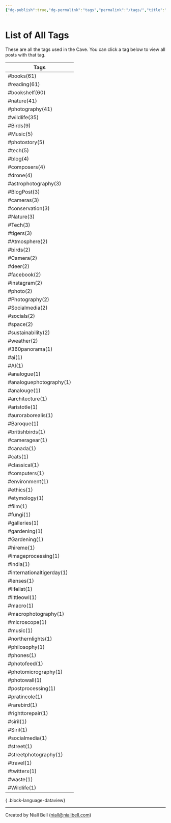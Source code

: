 ```yaml
---
{"dg-publish":true,"dg-permalink":"tags","permalink":"/tags/","title":"List of All Tags","hide":true,"noteIcon":null,"created":"2024-04-16T00:05:40.920+01:00","updated":"2024-05-05T11:08:34.273+01:00"}
---
```


# List of All Tags

These are all the tags used in the Cave. You can click a tag below to view all posts with that tag.

| Tags                      |
| ------------------------- |
| #books(61)                |
| #reading(61)              |
| #bookshelf(60)            |
| #nature(41)               |
| #photography(41)          |
| #wildlife(35)             |
| #Birds(9)                 |
| #Music(5)                 |
| #photostory(5)            |
| #tech(5)                  |
| #blog(4)                  |
| #composers(4)             |
| #drone(4)                 |
| #astrophotography(3)      |
| #BlogPost(3)              |
| #cameras(3)               |
| #conservation(3)          |
| #Nature(3)                |
| #Tech(3)                  |
| #tigers(3)                |
| #Atmosphere(2)            |
| #birds(2)                 |
| #Camera(2)                |
| #deer(2)                  |
| #facebook(2)              |
| #instagram(2)             |
| #photo(2)                 |
| #Photography(2)           |
| #Socialmedia(2)           |
| #socials(2)               |
| #space(2)                 |
| #sustainability(2)        |
| #weather(2)               |
| #360panorama(1)           |
| #ai(1)                    |
| #AI(1)                    |
| #analogue(1)              |
| #analoguephotography(1)   |
| #analouge(1)              |
| #architecture(1)          |
| #aristotle(1)             |
| #auroraborealis(1)        |
| #Baroque(1)               |
| #britishbirds(1)          |
| #cameragear(1)            |
| #canada(1)                |
| #cats(1)                  |
| #classical(1)             |
| #computers(1)             |
| #environment(1)           |
| #ethics(1)                |
| #etymology(1)             |
| #film(1)                  |
| #fungi(1)                 |
| #galleries(1)             |
| #gardening(1)             |
| #Gardening(1)             |
| #hireme(1)                |
| #imageprocessing(1)       |
| #india(1)                 |
| #internationaltigerday(1) |
| #lenses(1)                |
| #lifelist(1)              |
| #littleowl(1)             |
| #macro(1)                 |
| #macrophotography(1)      |
| #microscope(1)            |
| #music(1)                 |
| #northernlights(1)        |
| #philosophy(1)            |
| #phones(1)                |
| #photofeed(1)             |
| #photomicrography(1)      |
| #photowall(1)             |
| #postprocessing(1)        |
| #pratincole(1)            |
| #rarebird(1)              |
| #righttorepair(1)         |
| #siril(1)                 |
| #Siril(1)                 |
| #socialmedia(1)           |
| #street(1)                |
| #streetphotography(1)     |
| #travel(1)                |
| #twitterx(1)              |
| #waste(1)                 |
| #Wildlife(1)              |

{ .block-language-dataview}

---
Created by Niall Bell (niall@niallbell.com)